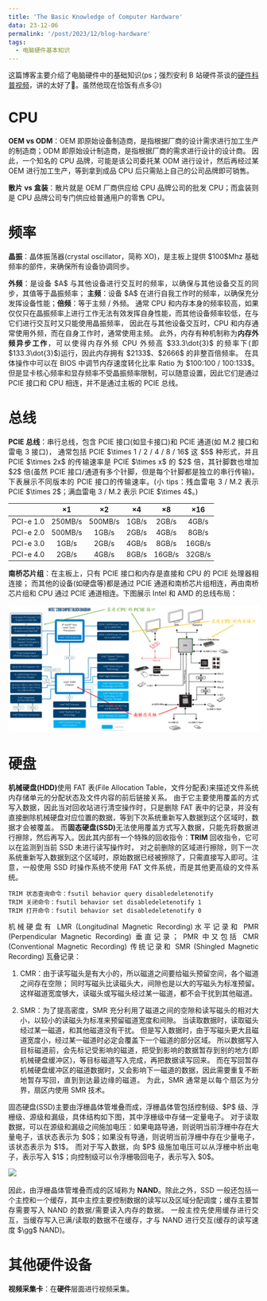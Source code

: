 ```yaml
---
title: 'The Basic Knowledge of Computer Hardware'
data: 23-12-06
permalink: '/post/2023/12/blog-hardware'
tags:
  - 电脑硬件基本知识
---
```


<p style="text-align:justify; text-justify:inter-ideograph;">这篇博客主要介绍了电脑硬件中的基础知识(ps；强烈安利 B 站硬件茶谈的<a href="https://space.bilibili.com/14871346/channel/collectiondetail?sid=550815" target="_blank">硬件科普视频</a>，讲的太好了🙂。虽然他现在恰饭有点多😥)</p>

CPU
===

<p style="text-align:justify; text-justify:inter-ideograph;"><b>OEM vs ODM</b>：OEM 即原始设备制造商，是指根据厂商的设计需求进行加工生产的制造商；ODM 即原始设计制造商，是指根据厂商的需求进行设计的设计商。
因此，一个知名的 CPU 品牌，可能是该公司委托某 ODM 进行设计，然后再经过某 OEM 进行加工生产，等到拿到成品 CPU 后只需贴上自己的公司品牌即可销售。</p>

<p style="text-align:justify; text-justify:inter-ideograph;"><b>散片 vs 盒装</b>：散片就是 OEM 厂商供应给 CPU 品牌公司的批发 CPU；而盒装则是 CPU 品牌公司专门供应给普通用户的零售 CPU。</p>

频率
===

<p style="text-align:justify; text-justify:inter-ideograph;"><b>晶振</b>：晶体振荡器(crystal oscillator，简称 XO)，是主板上提供 $100$Mhz 基础频率的部件，来确保所有设备协调同步。</p>

<p style="text-align:justify; text-justify:inter-ideograph;"><b>外频</b>：是设备 $A$ 与其他设备进行交互时的频率，以确保与其他设备交互的同步，其值等于晶振频率；
<b>主频</b>：设备 $A$ 在进行自我工作时的频率，以确保充分发挥设备性能；<b>倍频</b>：等于主频 / 外频。
通常 CPU 和内存本身的频率较高，如果仅仅只在晶振频率上进行工作无法有效发挥自身性能，而其他设备频率较低，在与它们进行交互时又只能使用晶振频率，
因此在与其他设备交互时，CPU 和内存通常使用外频，而在自身工作时，通常使用主频。
此外，内存有种机制称为<b>内存外频异步工作</b>，可以使得内存外频 CPU 外频高 $33.3\dot{3}$ 的频率下(即 $133.3\dot{3}$)运行，因此内存拥有 $2133$、$2666$ 的非整百倍频率。
在具体操作中可以在 BIOS 中调节内存速度转化比率 Ratio 为 $100:100 / 100:133$。
但是显卡核心频率和显存频率不受晶振频率限制，可以随意设置，因此它们是通过 PCIE 接口和 CPU 相连，并不是通过主板的 PCIE 总线。</p>

总线
===

<p style="text-align:justify; text-justify:inter-ideograph;"><b>PCIE 总线</b>：串行总线，包含 PCIE 接口(如显卡接口)和 PCIE 通道(如 M.2 接口和雷电 3 接口)，
通常包括 PCIE $\times 1 / 2 / 4 / 8 / 16$ 这 $5$ 种形式，并且 PCIE $\times 2x$ 的传输速率是 PCIE $\times x$ 的 $2$ 倍，其针脚数也增加 $2$ 倍(虽然 PCIE 接口/通道有多个针脚，但是每个针脚都是独立的串行传输)。
下表展示不同版本的 PCIE 接口的传输速率。(小 tips：残血雷电 3 / M.2 表示 PCIE $\times 2$；满血雷电 3 / M.2 表示 PCIE $\times 4$。)</p>

|           | $\times 1$ | $\times 2$ | $\times 4$ | $\times 8$ | $\times 16$ |
|:---------:|:----------:|:----------:|:----------:|:----------:|:-----------:|
| PCI-e 1.0 | $250$MB/s  | $500$MB/s  |  $1$GB/s   |  $2$GB/s   |   $4$GB/s   |
| PCI-e 2.0 | $500$MB/s  |  $1$GB/s   |  $2$GB/s   |  $4$GB/s   |   $8$GB/s   |
| PCI-e 3.0 |  $1$GB/s   |  $2$GB/s   |  $4$GB/s   |  $8$GB/s   |  $16$GB/s   |
| PCI-e 4.0 |  $2$GB/s   |  $4$GB/s   |  $8$GB/s   |  $16$GB/s  |  $32$GB/s   |

<p style="text-align:justify; text-justify:inter-ideograph;"><b>南桥芯片组</b>：在主板上，只有 PCIE 接口和内存是直接和 CPU 的 PCIE 处理器相连接；
而其他的设备(如硬盘等)都是通过 PCIE 通道和南桥芯片组相连，再由南桥芯片组和 CPU 通过 PCIE 通道相连。下图展示 Intel 和 AMD 的总线布局：</p>

![South Bridge Chipset](/images/hardware_South_Bridge_Chipset.png)

硬盘
===

<p style="text-align:justify; text-justify:inter-ideograph;"><b>机械硬盘(HDD)</b>使用 FAT 表(File Allocation Table，文件分配表)来描述文件系统内存储单元的分配状态及文件内容的前后链接关系。
由于它主要使用覆盖的方式写入数据，因此当对回收站进行清空操作时，只是删除 FAT 表中的记录，并没有直接删除机械硬盘对应位置的数据，等到下次系统重新写入数据到这个区域时，数据才会被覆盖。
而<b>固态硬盘(SSD)</b>无法使用覆盖方式写入数据，只能先将数据进行擦除，然后再写入。因此其内部有一个特殊的回收指令：<b>TRIM</b> 回收指令，它可以在监测到当前 SSD 未进行读写操作时，
对之前删除的区域进行擦除，则下一次系统重新写入数据到这个区域时，原始数据已经被擦除了，只需直接写入即可。注意，一般使用 SSD 时操作系统不使用 FAT 文件系统，而是其他更高级的文件系统。</p>

```windows
TRIM 状态查询命令：fsutil behavior query disabledeletenotify
TRIM 关闭命令：fsutil behavior set disabledeletenotify 1
TRIM 打开命令：fsutil behavior set disabledeletenotify 0
```

<p style="text-align:justify; text-justify:inter-ideograph;">机械硬盘有 LMR (Longitudinal Magnetic Recording)水平记录和 PMR (Perpendicular Magnetic Recording) 垂直记录；
PMR 中又包括 CMR (Conventional Magnetic Recording) 传统记录和 SMR (Shingled Magnetic Recording) 瓦叠记录：</p>

<ol><li><p style="text-align:justify; text-justify:inter-ideograph;">CMR：由于读写磁头是有大小的，所以磁道之间要给磁头预留空间，各个磁道之间存在空隙；
同时写磁头比读磁头大，间隙也是以大的写磁头为标准预留。这样磁道宽度够大，读磁头或写磁头经过某一磁道，都不会干扰到其他磁道。</p></li>
<li><p style="text-align:justify; text-justify:inter-ideograph;">SMR：为了提高密度，SMR 充分利用了磁道之间的空隙和读写磁头的相对大小，以较小的读磁头为标准来预留磁道宽度和间隙。
当读取数据时，读取磁头经过某一磁道，和其他磁道没有干扰。
但是写入数据时，由于写磁头更大且磁道宽度小，经过某一磁道时必定会覆盖下一个磁道的部分区域。
所以数据写入目标磁道前，会先标记受影响的磁道，把受到影响的数据暂存到别的地方(即机械硬盘缓冲区)，等目标磁道写入完成，再把数据读写回来。
而在写回暂存机械硬盘缓冲区的磁道数据时，又会影响下一磁道的数据，因此需要重复不断地暂存写回，直到到达最边缘的磁道。
为此，SMR 通常是以每个扇区为分界，扇区内使用 SMR 技术。</p></li></ol>

<p style="text-align:justify; text-justify:inter-ideograph;">固态硬盘(SSD)主要由浮栅晶体管堆叠而成，浮栅晶体管包括控制级、$P$ 级、浮栅级、源级和漏级，具体结构如下图，其中浮栅级中存储一定量电子。
对于读取数据，可以在源级和漏级之间施加电压：如果电路导通，则说明当前浮栅中存在大量电子，该状态表示为 $0$；如果没有导通，则说明当前浮栅中存在少量电子，该状态表示为 $1$。
而对于写入数据，向 $P$ 级施加电压可以从浮栅中析出电子，表示写入 $1$；向控制级可以令浮栅吸回电子，表示写入 $0$。</p>

<img src="https://cai-jianfeng.github.io/images/hardware_SSD.png">

<p style="text-align:justify; text-justify:inter-ideograph;">因此，由浮栅晶体管堆叠而成的区域称为 <b>NAND</b>。除此之外，SSD 一般还包括一个主控和一个缓存，其中主控主要控制数据的读写以及区域分配调度；缓存主要暂存需要写入 NAND 的数据/需要读入内存的数据。
一般主控先使用缓存进行交互，当缓存写入已满/读取的数据不在缓存，才与 NAND 进行交互(缓存的读写速度 $\gg$ NAND)。</p>

<h1>其他硬件设备</h1>

<p style="text-align:justify; text-justify:inter-ideograph;"><b>视频采集卡</b>：在<b>硬件</b>层面进行视频采集。</p>